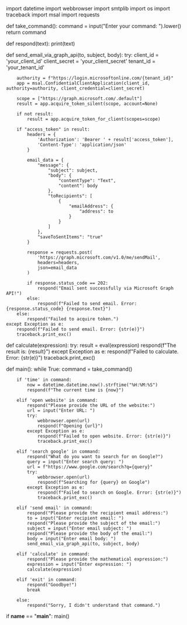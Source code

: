 import datetime
import webbrowser
import smtplib
import os
import traceback
import msal
import requests

def take_command():
    command = input("Enter your command: ").lower()
    return command

def respond(text):
    print(text)

def send_email_via_graph_api(to, subject, body):
    try:
        client_id = 'your_client_id'
        client_secret = 'your_client_secret'
        tenant_id = 'your_tenant_id'

        authority = f"https://login.microsoftonline.com/{tenant_id}"
        app = msal.ConfidentialClientApplication(client_id, authority=authority, client_credential=client_secret)

        scope = ["https://graph.microsoft.com/.default"]
        result = app.acquire_token_silent(scope, account=None)

        if not result:
            result = app.acquire_token_for_client(scopes=scope)

        if "access_token" in result:
            headers = {
                'Authorization': 'Bearer ' + result['access_token'],
                'Content-Type': 'application/json'
            }

            email_data = {
                "message": {
                    "subject": subject,
                    "body": {
                        "contentType": "Text",
                        "content": body
                    },
                    "toRecipients": [
                        {
                            "emailAddress": {
                                "address": to
                            }
                        }
                    ]
                },
                "saveToSentItems": "true"
            }

            response = requests.post(
                'https://graph.microsoft.com/v1.0/me/sendMail',
                headers=headers,
                json=email_data
            )

            if response.status_code == 202:
                respond("Email sent successfully via Microsoft Graph API!")
            else:
                respond(f"Failed to send email. Error: {response.status_code} {response.text}")
        else:
            respond("Failed to acquire token.")
    except Exception as e:
        respond(f"Failed to send email. Error: {str(e)}")
        traceback.print_exc()

def calculate(expression):
    try:
        result = eval(expression)
        respond(f"The result is: {result}")
    except Exception as e:
        respond(f"Failed to calculate. Error: {str(e)}")
        traceback.print_exc()

def main():
    while True:
        command = take_command()

        if 'time' in command:
            now = datetime.datetime.now().strftime("%H:%M:%S")
            respond(f"The current time is {now}")

        elif 'open website' in command:
            respond("Please provide the URL of the website:")
            url = input("Enter URL: ")
            try:
                webbrowser.open(url)
                respond(f"Opening {url}")
            except Exception as e:
                respond(f"Failed to open website. Error: {str(e)}")
                traceback.print_exc()

        elif 'search google' in command:
            respond("What do you want to search for on Google?")
            query = input("Enter search query: ")
            url = f"https://www.google.com/search?q={query}"
            try:
                webbrowser.open(url)
                respond(f"Searching for {query} on Google")
            except Exception as e:
                respond(f"Failed to search on Google. Error: {str(e)}")
                traceback.print_exc()

        elif 'send email' in command:
            respond("Please provide the recipient email address:")
            to = input("Enter recipient email: ")
            respond("Please provide the subject of the email:")
            subject = input("Enter email subject: ")
            respond("Please provide the body of the email:")
            body = input("Enter email body: ")
            send_email_via_graph_api(to, subject, body)

        elif 'calculate' in command:
            respond("Please provide the mathematical expression:")
            expression = input("Enter expression: ")
            calculate(expression)

        elif 'exit' in command:
            respond("Goodbye!")
            break

        else:
            respond("Sorry, I didn't understand that command.")

if __name__ == "__main__":
       main()
